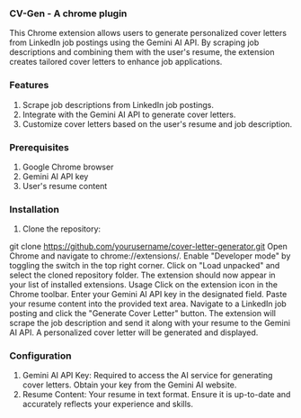 ### CV-Gen - A chrome plugin
This Chrome extension allows users to generate personalized cover letters from LinkedIn job postings using the Gemini AI API. By scraping job descriptions and combining them with the user's resume, the extension creates tailored cover letters to enhance job applications.

### Features
1. Scrape job descriptions from LinkedIn job postings.
2. Integrate with the Gemini AI API to generate cover letters.
3. Customize cover letters based on the user's resume and job description.

### Prerequisites
1. Google Chrome browser
2. Gemini AI API key
3. User's resume content 

### Installation
1. Clone the repository:

git clone https://github.com/yourusername/cover-letter-generator.git
Open Chrome and navigate to chrome://extensions/.
Enable "Developer mode" by toggling the switch in the top right corner.
Click on "Load unpacked" and select the cloned repository folder.
The extension should now appear in your list of installed extensions.
Usage
Click on the extension icon in the Chrome toolbar.
Enter your Gemini AI API key in the designated field.
Paste your resume content into the provided text area.
Navigate to a LinkedIn job posting and click the "Generate Cover Letter" button.
The extension will scrape the job description and send it along with your resume to the Gemini AI API.
A personalized cover letter will be generated and displayed.

### Configuration
1. Gemini AI API Key: Required to access the AI service for generating cover letters. Obtain your key from the Gemini AI website.
2. Resume Content: Your resume in  text format. Ensure it is up-to-date and accurately reflects your experience and skills.

